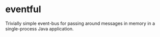 eventful
========

Trivially simple event-bus for passing around messages in memory in a single-process Java application.
